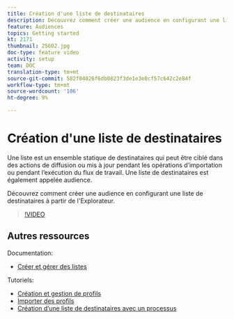 ```yaml
---
title: Création d'une liste de destinataires
description: Découvrez comment créer une audience en configurant une liste de destinataires à partir de l'Explorateur.
feature: Audiences
topics: Getting started
kt: 2171
thumbnail: 25602.jpg
doc-type: feature video
activity: setup
team: DOC
translation-type: tm+mt
source-git-commit: 582f04026f6db0823f3de1e3e0cf57c642c2e84f
workflow-type: tm+mt
source-wordcount: '106'
ht-degree: 9%

---
```



# Création d&#39;une liste de destinataires

Une liste est un ensemble statique de destinataires qui peut être ciblé dans des actions de diffusion ou mis à jour pendant les opérations d’importation ou pendant l’exécution du flux de travail. Une liste de destinataires est également appelée audience.

Découvrez comment créer une audience en configurant une liste de destinataires à partir de l&#39;Explorateur.

>[!VIDEO](https://video.tv.adobe.com/v/25602/quality=12)

## Autres ressources

Documentation:

* [Créer et gérer des listes](https://docs.adobe.com/content/help/en/campaign-classic/using/getting-started/profile-management/creating-and-managing-lists.html)

Tutoriels:

* [Création et gestion de profils](/help/acc/profile-management/create-and-manage-profiles.md)
* [Importer des profils](/help/acc/data-management/importing-profiles.md)  
* [Création d’une liste de destinataires avec un processus](/help/acc/profile-management/creating-a-list-of-recipients-with-a-workflow.md)
